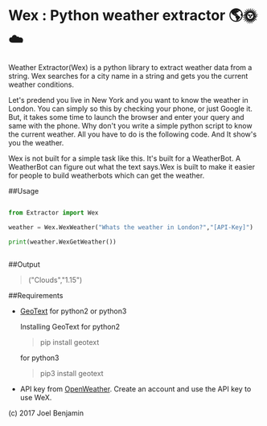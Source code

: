 
# Wex : Python weather extractor :earth_americas::sun_with_face::cloud:

Weather Extractor(Wex) is a python library to extract weather data from a string. Wex searches for a city name in a string
and gets you the current weather conditions.

Let's predend you live in New York and you want to know the weather in London. You can simply so this by checking your phone, or just 
Google it. But, it takes some time to launch the browser and enter your query and same with the phone. Why don't you write a simple python script to know the current weather. All you have to do is the following code. And It show's you the weather.

Wex is not built for a simple task like this. It's built for a WeatherBot. A WeatherBot can figure out what the text says.Wex is built to make it easier for people to build weatherbots which can get the weather.

##Usage

```python

from Extractor import Wex

weather = Wex.WexWeather("Whats the weather in London?","[API-Key]")

print(weather.WexGetWeather())
            
```

##Output
> ("Clouds","1.15")


##Requirements
    
 - [GeoText](https://github.com/elyase/geotext) for python2 or python3
  
    Installing GeoText for python2     
     > pip install geotext
          
    for python3
   
     > pip3 install geotext 
   
 - API key from [OpenWeather](https://openweathermap.org/). Create an account and use the API key to use WeX.

(c) 2017 Joel Benjamin


